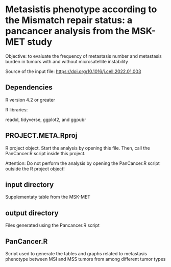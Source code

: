 # Metasistis phenotype according to the Mismatch repair status: a pancancer analysis from the MSK-MET study

Objective: to evaluate the frequency of metastasis number and metastasis burden in tumors with and without microsatellite instability

Source of the input file: https://doi.org/10.1016/j.cell.2022.01.003

## Dependencies

R version 4.2 or greater

R libraries:

readxl, tidyverse, ggplot2, and ggpubr

## PROJECT.META.Rproj

R project object. Start the analysis by opening this file. Then, call the PanCancer.R script inside this project.

Attention: Do not perform the analysis by opening the PanCancer.R script outside the R project object!

## input directory

Supplementaty table from the MSK-MET

## output directory

Files generated using the Pancancer.R script

## PanCancer.R

Script used to generate the tables and graphs related to metastasis phenotype between MSI and MSS tumors from among different tumor types
